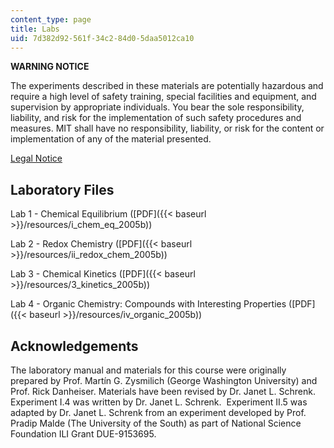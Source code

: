 ```yaml
---
content_type: page
title: Labs
uid: 7d382d92-561f-34c2-84d0-5daa5012ca10
---
```


**WARNING NOTICE**

The experiments described in these materials are potentially hazardous and require a high level of safety training, special facilities and equipment, and supervision by appropriate individuals. You bear the sole responsibility, liability, and risk for the implementation of such safety procedures and measures. MIT shall have no responsibility, liability, or risk for the content or implementation of any of the material presented.  
  
[Legal Notice](/terms/)

Laboratory Files
----------------

Lab 1 - Chemical Equilibrium ([PDF]({{< baseurl >}}/resources/i_chem_eq_2005b))

Lab 2 - Redox Chemistry ([PDF]({{< baseurl >}}/resources/ii_redox_chem_2005b))

Lab 3 - Chemical Kinetics ([PDF]({{< baseurl >}}/resources/3_kinetics_2005b))

Lab 4 - Organic Chemistry: Compounds with Interesting Properties ([PDF]({{< baseurl >}}/resources/iv_organic_2005b))

Acknowledgements
----------------

The laboratory manual and materials for this course were originally prepared by Prof. Martín G. Zysmilich (George Washington University) and Prof. Rick Danheiser. Materials have been revised by Dr. Janet L. Schrenk.  Experiment I.4 was written by Dr. Janet L. Schrenk.  Experiment II.5 was adapted by Dr. Janet L. Schrenk from an experiment developed by Prof. Pradip Malde (The University of the South) as part of National Science Foundation ILI Grant DUE-9153695.